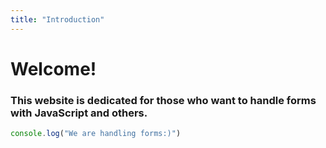 ```yaml
---
title: "Introduction"
---
```


# Welcome!

### This website is dedicated for those who want to handle forms with JavaScript and others.

```js
console.log("We are handling forms:)")
```